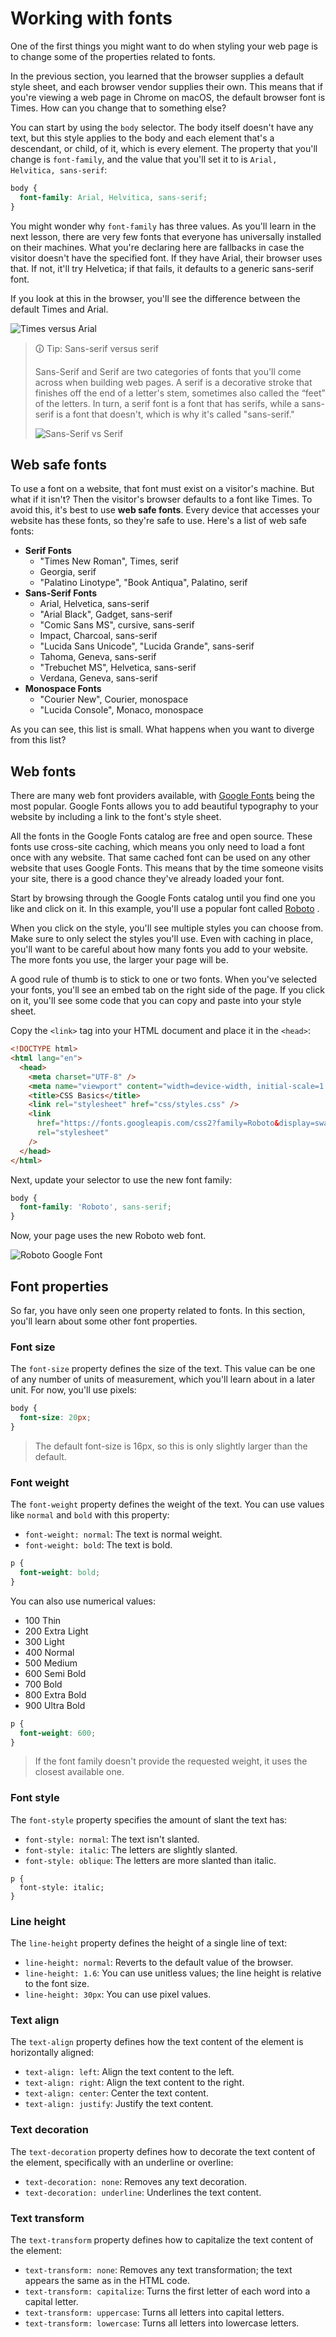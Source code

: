# Working with fonts

One of the first things you might want to do when styling your web page is to change some of the properties related to fonts.

In the previous section, you learned that the browser supplies a default style sheet, and each browser vendor supplies their own. This means that if you're viewing a web page in Chrome on macOS, the default browser font is Times. How can you change that to something else?

You can start by using the `body` selector. The body itself doesn't have any text, but this style applies to the body and each element that's a descendant, or child, of it, which is every element. The property that you'll change is `font-family`, and the value that you'll set it to is `Arial, Helvitica, sans-serif`:

```css
body {
  font-family: Arial, Helvitica, sans-serif;
}
```

You might wonder why `font-family` has three values. As you'll learn in the next lesson, there are very few fonts that everyone has universally installed on their machines. What you're declaring here are fallbacks in case the visitor doesn't have the specified font. If they have Arial, their browser uses that. If not, it'll try Helvetica; if that fails, it defaults to a generic sans-serif font.

If you look at this in the browser, you'll see the difference between the default Times and Arial.

![Times versus Arial](https://bootcamp-os-lms-prd-public.s3.us-west-2.amazonaws.com/content/d601f9defd313b94dcfbf4f514debc56.png)

>🛈 Tip: Sans-serif versus serif
>
>Sans-Serif and Serif are two categories of fonts that you'll come across when building web pages. A serif is a decorative stroke that finishes off the end of a letter's stem, sometimes also called the “feet” of the letters. In turn, a serif font is a font that has serifs, while a sans-serif is a font that doesn't, which is why it's called "sans-serif."
>
>![Sans-Serif vs Serif](https://bootcamp-os-lms-prd-public.s3.us-west-2.amazonaws.com/content/fc46d8cc10fbf130f755edeee5b752ca.jpg)

## Web safe fonts

To use a font on a website, that font must exist on a visitor's machine. But what if it isn't? Then the visitor's browser defaults to a font like Times. To avoid this, it's best to use **web safe fonts**. Every device that accesses your website has these fonts, so they're safe to use. Here's a list of web safe fonts:

-   **Serif Fonts**
    -   "Times New Roman", Times, serif
    -   Georgia, serif
    -   "Palatino Linotype", "Book Antiqua", Palatino, serif
-   **Sans-Serif Fonts**
    -   Arial, Helvetica, sans-serif
    -   "Arial Black", Gadget, sans-serif
    -   "Comic Sans MS", cursive, sans-serif
    -   Impact, Charcoal, sans-serif
    -   "Lucida Sans Unicode", "Lucida Grande", sans-serif
    -   Tahoma, Geneva, sans-serif
    -   "Trebuchet MS", Helvetica, sans-serif
    -   Verdana, Geneva, sans-serif
-   **Monospace Fonts**
    -   "Courier New", Courier, monospace
    -   "Lucida Console", Monaco, monospace

As you can see, this list is small. What happens when you want to diverge from this list?

## Web fonts

There are many web font providers available, with [Google Fonts](https://fonts.google.com/) being the most popular. Google Fonts allows you to add beautiful typography to your website by including a link to the font's style sheet.

All the fonts in the Google Fonts catalog are free and open source. These fonts use cross-site caching, which means you only need to load a font once with any website. That same cached font can be used on any other website that uses Google Fonts. This means that by the time someone visits your site, there is a good chance they've already loaded your font.

Start by browsing through the Google Fonts catalog until you find one you like and click on it. In this example, you'll use a popular font called [Roboto](https://fonts.google.com/specimen/Roboto) .

When you click on the style, you'll see multiple styles you can choose from. Make sure to only select the styles you'll use. Even with caching in place, you'll want to be careful about how many fonts you add to your website. The more fonts you use, the larger your page will be.

A good rule of thumb is to stick to one or two fonts. When you've selected your fonts, you'll see an embed tab on the right side of the page. If you click on it, you'll see some code that you can copy and paste into your style sheet.

Copy the `<link>` tag into your HTML document and place it in the `<head>`:

```html
<!DOCTYPE html>
<html lang="en">
  <head>
    <meta charset="UTF-8" />
    <meta name="viewport" content="width=device-width, initial-scale=1.0" />
    <title>CSS Basics</title>
    <link rel="stylesheet" href="css/styles.css" />
    <link
      href="https://fonts.googleapis.com/css2?family=Roboto&display=swap"
      rel="stylesheet"
    />
  </head>
</html>
```

Next, update your selector to use the new font family:

```css
body {
  font-family: 'Roboto', sans-serif;
}
```

Now, your page uses the new Roboto web font.

![Roboto Google Font](https://bootcamp-os-lms-prd-public.s3.us-west-2.amazonaws.com/content/2694a490f3aab43938027d739c9b2b87.png)

## Font properties

So far, you have only seen one property related to fonts. In this section, you'll learn about some other font properties.

### Font size

The `font-size` property defines the size of the text. This value can be one of any number of units of measurement, which you'll learn about in a later unit. For now, you'll use pixels:

```css
body {
  font-size: 20px;
}
```

> The default font-size is 16px, so this is only slightly larger than the default.

### Font weight

The `font-weight` property defines the weight of the text. You can use values like `normal` and `bold` with this property:

-   `font-weight: normal`: The text is normal weight.
-   `font-weight: bold`: The text is bold.

```css
p {
  font-weight: bold;
}
```

You can also use numerical values:

-   100 Thin
-   200 Extra Light
-   300 Light
-   400 Normal
-   500 Medium
-   600 Semi Bold
-   700 Bold
-   800 Extra Bold
-   900 Ultra Bold

```css
p {
  font-weight: 600;
}
```

> If the font family doesn't provide the requested weight, it uses the closest available one.

### Font style

The `font-style` property specifies the amount of slant the text has:

-   `font-style: normal`: The text isn't slanted.
-   `font-style: italic`: The letters are slightly slanted.
-   `font-style: oblique`: The letters are more slanted than italic.

```
p {
  font-style: italic;
}
```

### Line height

The `line-height` property defines the height of a single line of text:

-   `line-height: normal`: Reverts to the default value of the browser.
-   `line-height: 1.6`: You can use unitless values; the line height is relative to the font size.
-   `line-height: 30px`: You can use pixel values.

### Text align

The `text-align` property defines how the text content of the element is horizontally aligned:

-   `text-align: left`: Align the text content to the left.
-   `text-align: right`: Align the text content to the right.
-   `text-align: center`: Center the text content.
-   `text-align: justify`: Justify the text content.

### Text decoration

The `text-decoration` property defines how to decorate the text content of the element, specifically with an underline or overline:

-   `text-decoration: none`: Removes any text decoration.
-   `text-decoration: underline`: Underlines the text content.

### Text transform

The `text-transform` property defines how to capitalize the text content of the element:

-   `text-transform: none`: Removes any text transformation; the text appears the same as in the HTML code.
-   `text-transform: capitalize`: Turns the first letter of each word into a capital letter.
-   `text-transform: uppercase`: Turns all letters into capital letters.
-   `text-transform: lowercase`: Turns all letters into lowercase letters.
